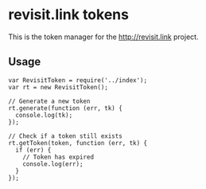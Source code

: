 # revisit.link tokens

This is the token manager for the http://revisit.link project.

## Usage

    var RevisitToken = require('../index');
    var rt = new RevisitToken();

    // Generate a new token
    rt.generate(function (err, tk) {
      console.log(tk);
    });

    // Check if a token still exists
    rt.getToken(token, function (err, tk) {
      if (err) {
        // Token has expired
        console.log(err);
      }
    });
